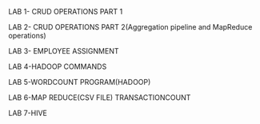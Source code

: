 LAB 1- CRUD OPERATIONS PART 1

LAB 2- CRUD OPERATIONS PART 2(Aggregation pipeline and MapReduce operations)

LAB 3- EMPLOYEE ASSIGNMENT

LAB 4-HADOOP COMMANDS

LAB 5-WORDCOUNT PROGRAM(HADOOP)

LAB 6-MAP REDUCE(CSV FILE) TRANSACTIONCOUNT

LAB 7-HIVE 
